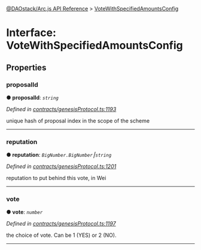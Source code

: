 [@DAOstack/Arc.js API Reference](../README.md) > [VoteWithSpecifiedAmountsConfig](../interfaces/votewithspecifiedamountsconfig.md)



# Interface: VoteWithSpecifiedAmountsConfig


## Properties
<a id="proposalid"></a>

###  proposalId

**●  proposalId**:  *`string`* 

*Defined in [contracts/genesisProtocol.ts:1193](https://github.com/daostack/arc.js/blob/6909d59/lib/contracts/genesisProtocol.ts#L1193)*



unique hash of proposal index in the scope of the scheme




___

<a id="reputation"></a>

###  reputation

**●  reputation**:  *`BigNumber.BigNumber`⎮`string`* 

*Defined in [contracts/genesisProtocol.ts:1201](https://github.com/daostack/arc.js/blob/6909d59/lib/contracts/genesisProtocol.ts#L1201)*



reputation to put behind this vote, in Wei




___

<a id="vote"></a>

###  vote

**●  vote**:  *`number`* 

*Defined in [contracts/genesisProtocol.ts:1197](https://github.com/daostack/arc.js/blob/6909d59/lib/contracts/genesisProtocol.ts#L1197)*



the choice of vote. Can be 1 (YES) or 2 (NO).




___


